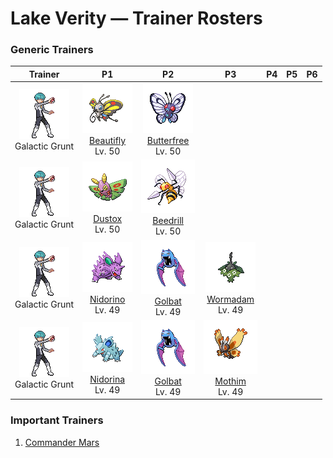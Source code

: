 # Lake Verity — Trainer Rosters

### Generic Trainers

| Trainer | P1 | P2 | P3 | P4 | P5 | P6 |
|:-------:|:--:|:--:|:--:|:--:|:--:|:--:|
| ![Galactic Grunt](../../assets/trainers/galactic_grunt.png "Galactic Grunt")<br>Galactic Grunt | ![Beautifly](../../assets/sprites/beautifly/front.gif "Beautifly: Despite its looks, it is aggressive. It jabs with its long, thin mouth if disturbed while collecting pollen.")<br>[Beautifly](../../pokemon/beautifly.md/)<br>Lv. 50 | ![Butterfree](../../assets/sprites/butterfree/front.gif "Butterfree: It loves the honey of flowers and can locate flower patches that have even tiny amounts of pollen.")<br>[Butterfree](../../pokemon/butterfree.md/)<br>Lv. 50 |
| ![Galactic Grunt](../../assets/trainers/galactic_grunt.png "Galactic Grunt")<br>Galactic Grunt | ![Dustox](../../assets/sprites/dustox/front.gif "Dustox: Toxic powder is scattered with each flap. At night, it is known to strip leaves off trees lining boulevards.")<br>[Dustox](../../pokemon/dustox.md/)<br>Lv. 50 | ![Beedrill](../../assets/sprites/beedrill/front.gif "Beedrill: Its best attack involves flying around at high speed, striking with poison needles, then flying off.")<br>[Beedrill](../../pokemon/beedrill.md/)<br>Lv. 50 |
| ![Galactic Grunt](../../assets/trainers/galactic_grunt.png "Galactic Grunt")<br>Galactic Grunt | ![Nidorino](../../assets/sprites/nidorino/front.gif "Nidorino: It has a violent disposition and stabs foes with its horn, which oozes poison upon impact.")<br>[Nidorino](../../pokemon/nidorino.md/)<br>Lv. 49 | ![Golbat](../../assets/sprites/golbat/front.gif "Golbat: Its sharp fangs puncture the toughest of hides and have small holes for greedily sucking blood.")<br>[Golbat](../../pokemon/golbat.md/)<br>Lv. 49 | ![Wormadam](../../assets/sprites/wormadam-plant/front.gif "Wormadam: When evolving, its body takes in surrounding materials. As a result, there are many body variations.")<br>[Wormadam](../../pokemon/wormadam-plant.md/)<br>Lv. 49 |
| ![Galactic Grunt](../../assets/trainers/galactic_grunt.png "Galactic Grunt")<br>Galactic Grunt | ![Nidorina](../../assets/sprites/nidorina/front.gif "Nidorina: When it senses danger, it raises all the barbs on its body. These barbs grow slower than NIDORINO’s.")<br>[Nidorina](../../pokemon/nidorina.md/)<br>Lv. 49 | ![Golbat](../../assets/sprites/golbat/front.gif "Golbat: Its sharp fangs puncture the toughest of hides and have small holes for greedily sucking blood.")<br>[Golbat](../../pokemon/golbat.md/)<br>Lv. 49 | ![Mothim](../../assets/sprites/mothim/front.gif "Mothim: While it loves floral honey, it won’t gather any itself. Instead, it plots to steal some from COMBEE.")<br>[Mothim](../../pokemon/mothim.md/)<br>Lv. 49 |


### Important Trainers

1. [Commander Mars](important_trainers.md#commander-mars)
